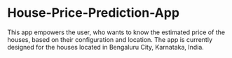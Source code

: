 # House-Price-Prediction-App
This app empowers the user, who wants to know the estimated price of the houses, based on their configuration and location. The app is currently designed for the houses located in Bengaluru City, Karnataka, India.
